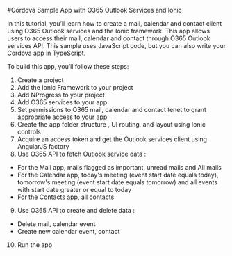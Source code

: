 #Cordova Sample App with O365 Outlook Services and Ionic

In this tutorial, you’ll learn how to create a mail, calendar and contact client using O365 Outlook services and the Ionic framework. This app allows users to access their mail, calendar and contact through O365 Outlook services API. This sample uses JavaScript code, but you can also write your Cordova app in TypeScript.

To build this app, you’ll follow these steps:

 1. Create a project
 2. Add the Ionic Framework to your project
 3. Add NProgress to your project
 4. Add O365 services to your app
 5. Set permissions to O365 mail, calendar and contact tenet to grant appropriate access to your app
 6. Create the app folder structure , UI routing, and layout using Ionic controls
 7. Acquire an access token and get the Outlook services client using AngularJS factory
 8. Use O365 API to fetch Outlook service data :
 - For the Mail app, mails flagged as important, unread mails and All mails
 - For the Calendar app, today's meeting (event start date equals today), tomorrow's meeting (event start date equals tomorrow) and all events with start date greater or equal to today
 - For the Contacts app, all contacts
 9. Use O365 API to create and delete data :
 - Delete mail, calendar event
 - Create new calendar event, contact
 10. Run the app
